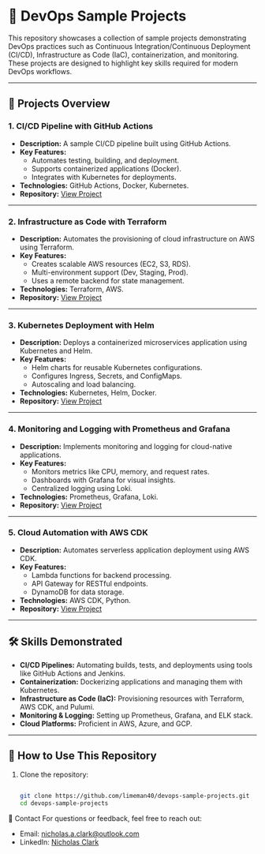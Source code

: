 # 🚀 DevOps Sample Projects

This repository showcases a collection of sample projects demonstrating DevOps practices such as Continuous Integration/Continuous Deployment (CI/CD), Infrastructure as Code (IaC), containerization, and monitoring. These projects are designed to highlight key skills required for modern DevOps workflows.

---

## 📂 Projects Overview

### 1. **CI/CD Pipeline with GitHub Actions**
   - **Description:** A sample CI/CD pipeline built using GitHub Actions.
   - **Key Features:**
     - Automates testing, building, and deployment.
     - Supports containerized applications (Docker).
     - Integrates with Kubernetes for deployments.
   - **Technologies:** GitHub Actions, Docker, Kubernetes.
   - **Repository:** [View Project](https://github.com/limeman40/devops-sample-projects/tree/develop/ci-cd-pipeline-project)

---

### 2. **Infrastructure as Code with Terraform**
   - **Description:** Automates the provisioning of cloud infrastructure on AWS using Terraform.
   - **Key Features:**
     - Creates scalable AWS resources (EC2, S3, RDS).
     - Multi-environment support (Dev, Staging, Prod).
     - Uses a remote backend for state management.
   - **Technologies:** Terraform, AWS.
   - **Repository:** [View Project](#)

---

### 3. **Kubernetes Deployment with Helm**
   - **Description:** Deploys a containerized microservices application using Kubernetes and Helm.
   - **Key Features:**
     - Helm charts for reusable Kubernetes configurations.
     - Configures Ingress, Secrets, and ConfigMaps.
     - Autoscaling and load balancing.
   - **Technologies:** Kubernetes, Helm, Docker.
   - **Repository:** [View Project](#)

---

### 4. **Monitoring and Logging with Prometheus and Grafana**
   - **Description:** Implements monitoring and logging for cloud-native applications.
   - **Key Features:**
     - Monitors metrics like CPU, memory, and request rates.
     - Dashboards with Grafana for visual insights.
     - Centralized logging using Loki.
   - **Technologies:** Prometheus, Grafana, Loki.
   - **Repository:** [View Project](#)

---

### 5. **Cloud Automation with AWS CDK**
   - **Description:** Automates serverless application deployment using AWS CDK.
   - **Key Features:**
     - Lambda functions for backend processing.
     - API Gateway for RESTful endpoints.
     - DynamoDB for data storage.
   - **Technologies:** AWS CDK, Python.
   - **Repository:** [View Project](#)

---

## 🛠️ Skills Demonstrated

- **CI/CD Pipelines:** Automating builds, tests, and deployments using tools like GitHub Actions and Jenkins.
- **Containerization:** Dockerizing applications and managing them with Kubernetes.
- **Infrastructure as Code (IaC):** Provisioning resources with Terraform, AWS CDK, and Pulumi.
- **Monitoring & Logging:** Setting up Prometheus, Grafana, and ELK stack.
- **Cloud Platforms:** Proficient in AWS, Azure, and GCP.

---

## 📄 How to Use This Repository

1. Clone the repository:
   ```bash

   git clone https://github.com/limeman40/devops-sample-projects.git
   cd devops-sample-projects

📧 Contact
For questions or feedback, feel free to reach out:

* Email: nicholas.a.clark@outlook.com
* LinkedIn: [Nicholas Clark](https://www.linkedin.com/in/nicholas-a-clark/)
